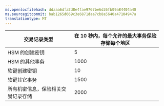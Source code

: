```yaml
---
ms.openlocfilehash: ddaaa6dfa2d8e4fae9767be6d36fb09a84404a48
ms.sourcegitcommit: bab1265d669c3e6871daa7cb8a5640a47104947a
translationtype: MT
---
```


| 交易记录类型 | 在 10 秒内，每个允许的最大事务保险存储每个地区
--- | ---
| HSM 的创建密钥 | 5
| HSM 的其他事务 | 1000
| 软键创建密钥 | 10
| 软键其它事务 | 1500
| 所有机密信息，保险相关交易记录存储 | 2000
 
 

